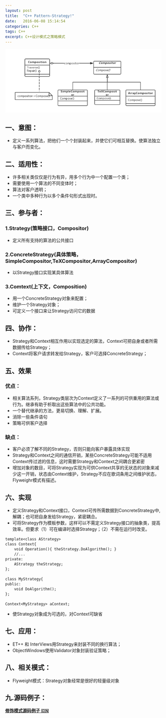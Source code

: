 ```yaml
---
layout: post
title:  "C++ Pattern-Strategy!"
date:   2016-06-08 15:14:54
categories: C++
tags: C++
excerpt: C++设计模式之策略模式
---
```


![Image](https://github.com/cheng668/image/blob/master/%E7%AD%96%E7%95%A5%E6%A8%A1%E5%BC%8F.png)

## 一、意图：

* 定义一系列算法，把他们一个个封装起来，并使它们可相互替换。使算法独立与客户而变化。

## 二、适用性：

* 许多相关类仅仅是行为有异，用多个行为中一个配置一个类；
* 需要使用一个算法的不同变体时；
* 算法对客户透明；
* 一个类中多种行为以多个条件句形式出现时。

## 三、参与者：

### 1.Strategy(策略接口，Compositor)
* 定义所有支持的算法的公共接口

### 2.ConcreteStrategy(具体策略，SimpleCompositor,TeXCompositor,ArrayCompositor)
* 以Strategy接口实现某具体算法

### 3.Comtext(上下文，Composition)
* 用一个ConcreteStrategy对象来配置；
* 维护一个Strategy对象；
* 可定义一个接口来让Strategy访问它的数据

## 四、协作：

* Strategy和Context相互作用以实现选定的算法，Context可把自身或者所需数据传给Strategy；
* Context将客户请求转发给Strategy，客户可选择ConcreteStrategy；

## 五、效果

### 优点：
* 相关算法系列，Strategy类层次为Context定义了一系列的可供重用的算法或行为。继承有助于析取出这些算法中的公共功能。
* 一个替代继承的方法，更易切换、理解、扩展。
* 消除一些条件语句
* 策略可供客户选择

### 缺点：
* 客户必须了解不同的Strategy，否则只能向客户暴露具体实现
* Strategy和Context之间的通信开销，某些ConcreteStrategy可能不适用Context传过滤的信息，这时需要Strategy和Context之间耦合更紧密
* 增加对象的数目，可将Strategy实现为可供Context共享的无状态的对象来减少这一开销，状态由Context维护，Strategy不应在歌词条用之间维护状态，Flyweighr模式有描述。

## 六、实现

* 定义Strategy和Context接口，Context可传所需数据到ConcreteStrategy中,解耦；也可把自身发给Strategy，紧密耦合。
* 可将Strategy作为模板参数，这样可以不需定义Strategy接口的抽象类，提高效率。但要求（1）可在编译时选择Strategy；（2）不需在运行时改变。
````
template<class AStrategy>
class Context{
	void Operation(){ theStrategy.DoAlgorithm(); }
	//...
private:
	AStrategy theStrategy;
};

class MyStrategy{
public:
	void DoAlgorithm();
};

Context<MyStrategy> aContext;
````

* 使Strategy对象成为可选的，对Context可缺省

## 七、应用：

* ET++ 和 InterViews用Strategy来封装不同的换行算法；
* ObjectWindows使用Validator对象封装验证策略；

## 八、相关模式：

* Flyweight模式：Strategy对象经常是很好的轻量级对象

## 九.源码例子：

**[修饰模式源码例子 🇨🇳](https://github.com/cheng668/Pattern-Strategy)**